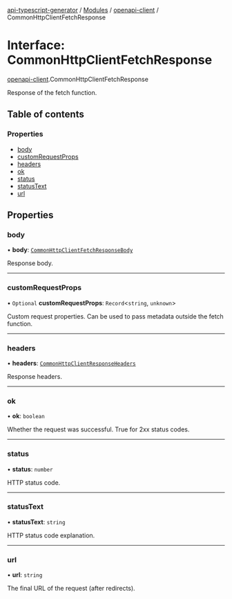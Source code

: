 [api-typescript-generator](../../README.md) / [Modules](../modules.md) / [openapi-client](../modules/openapi_client.md) / CommonHttpClientFetchResponse

# Interface: CommonHttpClientFetchResponse

[openapi-client](../modules/openapi_client.md).CommonHttpClientFetchResponse

Response of the fetch function.

## Table of contents

### Properties

- [body](openapi_client.CommonHttpClientFetchResponse.md#body)
- [customRequestProps](openapi_client.CommonHttpClientFetchResponse.md#customrequestprops)
- [headers](openapi_client.CommonHttpClientFetchResponse.md#headers)
- [ok](openapi_client.CommonHttpClientFetchResponse.md#ok)
- [status](openapi_client.CommonHttpClientFetchResponse.md#status)
- [statusText](openapi_client.CommonHttpClientFetchResponse.md#statustext)
- [url](openapi_client.CommonHttpClientFetchResponse.md#url)

## Properties

### body

• **body**: [`CommonHttpClientFetchResponseBody`](../modules/openapi_client.md#commonhttpclientfetchresponsebody)

Response body.

___

### customRequestProps

• `Optional` **customRequestProps**: `Record`\<`string`, `unknown`\>

Custom request properties. Can be used to pass metadata outside the fetch function.

___

### headers

• **headers**: [`CommonHttpClientResponseHeaders`](../modules/openapi_client.md#commonhttpclientresponseheaders)

Response headers.

___

### ok

• **ok**: `boolean`

Whether the request was successful. True for 2xx status codes.

___

### status

• **status**: `number`

HTTP status code.

___

### statusText

• **statusText**: `string`

HTTP status code explanation.

___

### url

• **url**: `string`

The final URL of the request (after redirects).
